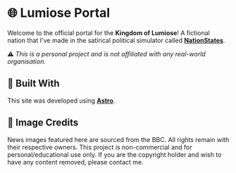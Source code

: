 # 🌐 Lumiose Portal

Welcome to the official portal for the **Kingdom of Lumiose**! A fictional nation that I've made in the satirical political simulator called [**NationStates**](https://www.nationstates.net/nation=lumiose/).

⚠️ _This is a personal project and is not affiliated with any real-world organisation._

## 🚀 Built With

This site was developed using [**Astro**](https://astro.build/).

## 📸 Image Credits

News images featured here are sourced from the BBC. All rights remain with their respective owners. This project is non-commercial and for personal/educational use only. If you are the copyright holder and wish to have any content removed, please contact me.